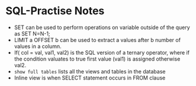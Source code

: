 # SQL-Practise Notes

- SET can be used to perform operations on variable outside of the query as SET N=N-1;
- LIMIT a OFFSET b can be used to extract a values after b number of values in a column.
- If( col = val, val1, val2) is the SQL version of a ternary operator, where if the condition valuates to true first value (val1) is assigned otherwise val2.
- `show full tables` lists all the views and tables in the database
- Inline view is when SELECT statement occurs in FROM clause
